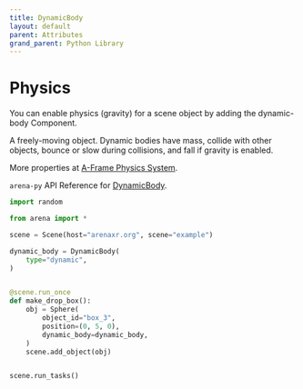 ```yaml
---
title: DynamicBody
layout: default
parent: Attributes
grand_parent: Python Library
---
```


# Physics

You can enable physics (gravity) for a scene object by adding the dynamic-body Component.

A freely-moving object. Dynamic bodies have mass, collide with other objects, bounce or slow during collisions, and fall if gravity is enabled.

More properties at <a href='https://github.com/c-frame/aframe-physics-system/blob/master/CannonDriver.md'>A-Frame Physics System</a>.

`arena-py` API Reference for [DynamicBody](/content/python-api/attributes/dynamic_body).

```python
import random

from arena import *

scene = Scene(host="arenaxr.org", scene="example")

dynamic_body = DynamicBody(
    type="dynamic",
)


@scene.run_once
def make_drop_box():
    obj = Sphere(
        object_id="box_3",
        position=(0, 5, 0),
        dynamic_body=dynamic_body,
    )
    scene.add_object(obj)


scene.run_tasks()
```
